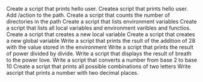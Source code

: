 Create a script that prints hello user.
Createa script that prints hello user.
Add /action to the path.
Create a script that counts the number of directories in the path
Create a script that lists environment variables
Create a script that lists all local variables and environment varibles and functios.
Create a script that creates a new local variable
Create a script that creates a new global variable
Write a script that prints the rsult of the addition of 28 with the value stored in the environment
Write a script that prints the result of power divided by divide.
Write a script that displays the result of breath to the power love.
Write a script that converts a number from base 2 to base 10
Create a script that prints all possible combinations of two letters
Write ascript that prints a number with two decimal places.

